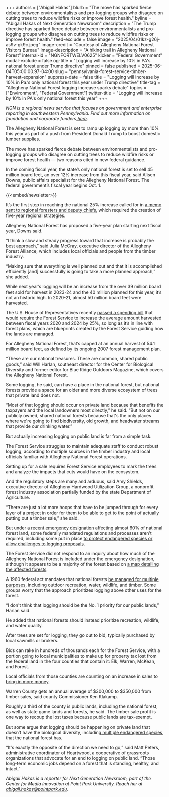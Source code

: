 +++
authors = ["Abigail Hakas"]
blurb = "The move has sparked fierce debate between environmentalists and pro-logging groups who disagree on cutting trees to reduce wildfire risks or improve forest health."
byline = "Abigail Hakas of Next Generation Newsroom"
description = "The Trump directive has sparked fierce debate between environmentalists and pro-logging groups who disagree on cutting trees to reduce wildfire risks or improve forest health."
feed-exclude = false
image = "2025/04/01kz-g26j-as9v-gk9c.jpeg"
image-credit = "Courtesy of Allegheny National Forest Visitors Bureau"
image-description = "A hiking trail in Allegheny National Forest"
internal-id = "NGNFORTWELV0625"
kicker = "Federal Government"
modal-exclude = false
og-title = "Logging will increase by 10% in PA's national forest under Trump directive"
pinned = false
published = 2025-06-04T05:00:00.97-04:00
slug = "pennsylvania-forest-service-timber-harvest-expansion"
suppress-date = false
title = "Logging will increase by 10% in Pa.’s only national forest this year under Trump directive"
title-tag = "Allegheny National Forest logging increase sparks debate"
topics = ["Environment", "Federal Government"]
twitter-title = "Logging will increase by 10% in PA's only national forest this year"
+++

<em>NGN is a regional news service that focuses on government and enterprise reporting in southwestern Pennsylvania. Find out more information on foundation and corporate funders</em><a href="https://www.nextgenerationnewsroom.org/sponsors"><em> here</em></a><em>.</em>

The Allegheny National Forest is set to ramp up logging by more than 10% this year as part of a push from President Donald Trump to boost domestic lumber supplies.

The move has sparked fierce debate between environmentalists and pro-logging groups who disagree on cutting trees to reduce wildfire risks or improve forest health — two reasons cited in new federal guidance.

In the coming fiscal year, the state’s only national forest is set to sell 45 million board feet, an over 12% increase from this fiscal year, said Alisen Downs, public affairs specialist for the Allegheny National Forest. The federal government’s fiscal year begins Oct. 1.

{{<embed/newsletter>}}

It’s the first step in reaching the national 25% increase called for in <a href="https://www.usda.gov/sites/default/files/documents/implementation-secretarial-memo-1078-006.pdf">a memo sent to regional foresters and deputy chiefs</a>, which required the creation of five-year regional strategies.

Allegheny National Forest has proposed a five-year plan starting next fiscal year, Downs said.

“I think a slow and steady progress toward that increase is probably the best approach,” said Julia McCray, executive director of the Allegheny Forest Alliance, which includes local officials and people from the timber industry.

“Making sure that everything is well planned out and that it is accomplished efficiently \[and\] successfully is going to take a more planned approach,” she added.

While next year’s logging will be an increase from the over 39 million board feet sold for harvest in 2023-24 and the 40 million planned for this year, it’s not an historic high. In 2020-21, almost 50 million board feet were harvested.

The U.S. House of Representatives recently <a href="https://www.congress.gov/bill/119th-congress/house-bill/1/text">passed a spending bill</a> that would require the Forest Service to increase the average amount harvested between fiscal years 2020 and 2024 by 25%, so long as it’s in line with forest plans, which are blueprints created by the Forest Service guiding how the lands are managed.

For Allegheny National Forest, that’s capped at an annual harvest of 54.1 million board feet, as defined by its ongoing 2007 forest management plan.

“These are our national treasures. These are common, shared public goods,” said Will Harlan, southeast director for the Center for Biological Diversity and former editor for Blue Ridge Outdoors Magazine, which covers the Allegheny National Forest.

Some logging, he said, can have a place in the national forest, but national forests provide a space for an older and more diverse ecosystem of trees that private land does not.

“Most of that logging should occur on private land because that benefits the taxpayers and the local landowners most directly,” he said. “But not on our publicly owned, shared national forests because that&#39;s the only places where we&#39;re going to find biodiversity, old growth, and headwater streams that provide our drinking water.”

But actually increasing logging on public land is far from a simple task.

The Forest Service struggles to maintain adequate staff to conduct robust logging, according to multiple sources in the timber industry and local officials familiar with Allegheny National Forest operations.

Setting up for a sale requires Forest Service employees to mark the trees and analyze the impacts that cuts would have on the ecosystem.

And the regulatory steps are many and arduous, said Amy Shields, executive director of Allegheny Hardwood Utilization Group, a nonprofit forest industry association partially funded by the state Department of Agriculture.

“There are just a lot more hoops that have to be jumped through for every layer of a project in order for them to be able to get to the point of actually putting out a timber sale,” she said.

But under <a href="https://www.usda.gov/sites/default/files/documents/sm-1078-006.pdf">a recent emergency designation</a> affecting almost 60% of national forest land, some federally mandated regulations and processes aren’t required, including some put in place <a href="https://www.nextgenerationnewsroom.org/news/logging-poised-to-accelerate-in-allegheny-national-forest-under-emergency-declaration">to protect endangered species or allow challenges to logging proposals</a>.

The Forest Service did not respond to an inquiry about how much of the Allegheny National Forest is included under the emergency designation, although it appears to be a majority of the forest based on <a href="https://www.usda.gov/sites/default/files/documents/forest-health-fuels-emergency-lands.pdf">a map detailing the affected forests</a>.

A 1960 federal act mandates that national forests <a href="https://www.fs.usda.gov/emc/nfma/includes/musya60.pdf">be managed for multiple purposes</a>, including outdoor recreation, water, wildlife, and timber. Some groups worry that the approach prioritizes logging above other uses for the forest.

“I don&#39;t think that logging should be the No. 1 priority for our public lands,” Harlan said.

He added that national forests should instead prioritize recreation, wildlife, and water quality.

After trees are set for logging, they go out to bid, typically purchased by local sawmills or brokers.

Bids can rake in hundreds of thousands each for the Forest Service, with a portion going to local municipalities to make up for property tax lost from the federal land in the four counties that contain it: Elk, Warren, McKean, and Forest.

Local officials from those counties are counting on an increase in sales to<a href="https://www.nextgenerationnewsroom.org/news/allegheny-national-forest-could-see-more-logging-under-trump-local-officials-hope"> bring in more money</a>.

Warren County gets an annual average of $300,000 to $350,000 from timber sales, said county Commissioner Ken Klakamp.

Roughly a third of the county is public lands, including the national forest, as well as state game lands and forests, he said. The timber sale profit is one way to recoup the lost taxes because public lands are tax-exempt.

But some argue that logging should be happening on private land that doesn’t have the biological diversity, including<a href="https://www.nextgenerationnewsroom.org/news/logging-poised-to-accelerate-in-allegheny-national-forest-under-emergency-declaration"> multiple endangered species</a>, that the national forest has.

“It&#39;s exactly the opposite of the direction we need to go,” said Matt Peters, administrative coordinator of Heartwood, a cooperative of grassroots organizations that advocate for an end to logging on public land. “Those long-term economic jobs depend on a forest that is standing, healthy, and intact.”

<em>Abigail Hakas is a reporter for Next Generation Newsroom, part of the Center for Media Innovation at Point Park University. Reach her at </em><a href="mailto:abigail.hakas@pointpark.edu"><em>abigail.hakas@pointpark.edu</em></a><em>.</em>

